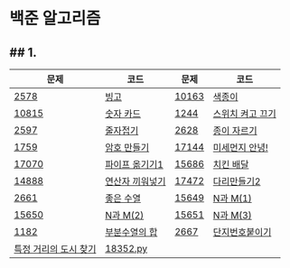 # 백준 알고리즘

## ## 1.

| 문제                                                         | 코드                          | 문제                                           | 코드                          |
| ------------------------------------------------------------ | ----------------------------- | ---------------------------------------------- | ----------------------------- |
| [2578](https://www.acmicpc.net/problem/2578)                 | [빙고](./2578.py)             | [10163](https://www.acmicpc.net/problem/10163) | [색종이](./10163.py)          |
| [10815](https://www.acmicpc.net/problem/10815)               | [숫자 카드](./10815.py)       | [1244](https://www.acmicpc.net/problem/1244)   | [스위치 켜고 끄기](./1244.py) |
| [2597](https://www.acmicpc.net/problem/2597)                 | [줄자접기](./2597.py)         | [2628](https://www.acmicpc.net/problem/2628)   | [종이 자르기](./2628.py)      |
| [1759](https://www.acmicpc.net/problem/1759)                 | [암호 만들기](./1759.py)      | [17144](https://www.acmicpc.net/problem/17144) | [미세먼지 안녕!](./17144.py)  |
| [17070](https://www.acmicpc.net/problem/17070)               | [파이프 옮기기1](./17070.py)  | [15686](https://www.acmicpc.net/problem/15686) | [치킨 배달](./15686.py)       |
| [14888](https://www.acmicpc.net/problem/14888)               | [연산자 끼워넣기](./14888.py) | [17472](https://www.acmicpc.net/problem/17472) | [다리만들기2](./17472.py)     |
| [2661](https://www.acmicpc.net/problem/2661)                 | [좋은 수열](./2661.py)        | [15649](https://www.acmicpc.net/problem/15649) | [N과 M(1)](./15649.py)        |
| [15650](https://www.acmicpc.net/problem/15650)               | [N과 M(2)](./15650.py)        | [15651](https://www.acmicpc.net/problem/15651) | [N과 M(3)](./15651.py)        |
| [1182](https://www.acmicpc.net/problem/1182)                 | [부분수열의 합](./1182.py)    | [2667](https://www.acmicpc.net/problem/2667)   | [단지번호붙이기](./2667.js)   |
| [특정 거리의 도시 찾기](https://www.acmicpc.net/problem/18352) | [18352.py](./18352.py)        |                                                |                               |



